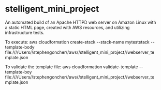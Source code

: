 # stelligent_mini_project
An automated build of an Apache HTTPD web server on Amazon Linux with a static HTML page, created with AWS resources, and utilizing infrastructure tests.

To execute:
aws cloudformation create-stack --stack-name myteststack --template-body file:////Users//stephengoncher//aws//stelligent_mini_project//webserver_template.json

To validate the template file:
aws cloudformation validate-template --template-boy file:////Users//stephengoncher//aws//stelligent_mini_project//webserver_template.json
